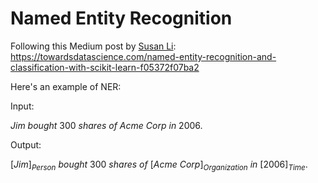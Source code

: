 # Named Entity Recognition

Following this Medium post by [Susan Li](https://www.linkedin.com/in/susanli/): https://towardsdatascience.com/named-entity-recognition-and-classification-with-scikit-learn-f05372f07ba2

Here's an example of NER:

Input:

$Jim\:bought\:300\:shares\:of\:Acme\:Corp\:in\:2006.$

Output:

$[Jim]_{Person}\:bought\:300\:shares\:of\:[Acme\:Corp]_{Organization}\:in\:[2006]_{Time}.$

